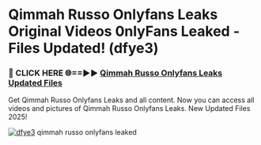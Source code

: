 # Qimmah Russo Onlyfans Leaks Original Videos 0nlyFans Leaked - Files Updated! (dfye3)

<h3>🔴 CLICK HERE 🌐==►► <a href="https://tinyurl.com/2jnfzry5" rel="nofollow">Qimmah Russo Onlyfans Leaks Updated Files</a></h3>

Get Qimmah Russo Onlyfans Leaks and all content. Now you can access all videos and pictures of Qimmah Russo Onlyfans Leaks. New Updated Files 2025!

[![dfye3](https://i.imgur.com/GyGTBgg.gif)](https://tinyurl.com/2jnfzry5)
qimmah russo onlyfans leaked